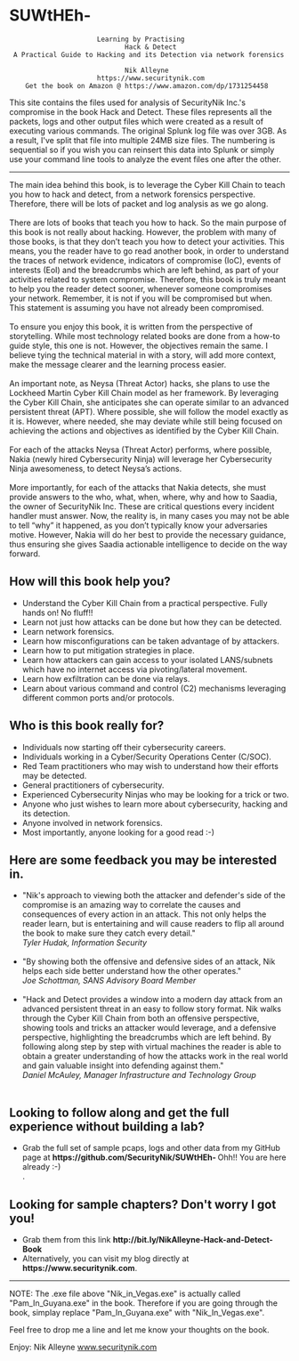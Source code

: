 # SUWtHEh-
                          Learning by Practising 
                                 Hack & Detect 
     A Practical Guide to Hacking and its Detection via network forensics
                                  
                                 Nik Alleyne        
                          https://www.securitynik.com
        Get the book on Amazon @ https://www.amazon.com/dp/1731254458
                   
This site contains the files used for analysis of SecurityNik Inc.'s compromise in the book Hack and Detect. These files represents all the packets, logs and other output files which were created as a result of executing various commands. The original Splunk log file was over 3GB. As a result, I've split that file into multiple 24MB size files. The numbering is sequential so if you wish you can reinsert this data into Splunk or simply use your command line tools to analyze the event files one after the other.

---------------------------------------------------------------------------------------------------------------
The main idea behind this book, is to leverage the Cyber Kill Chain to teach you how to hack and detect, from a network forensics perspective. Therefore, there will be lots of packet and log analysis as we go along. <br><br> There are lots of books that teach you how to hack. So the main purpose of this book is not really about hacking. However, the problem with many of those books, is that they don’t teach you how to detect your activities. This means, you the reader have to go read another book, in order to understand the traces of network evidence, indicators of compromise (IoC), events of interests (EoI) and the breadcrumbs which are left behind, as part of your activities related to system compromise. Therefore, this book is truly meant to help you the reader detect sooner, whenever someone compromises your network. Remember, it is not if you will be compromised but when. This statement is assuming you have not already been compromised. <br><br> To ensure you enjoy this book, it is written from the perspective of storytelling. While most technology related books are done from a how-to guide style, this one is not. However, the objectives remain the same. I believe tying the technical material in with a story, will add more context, make the message clearer and the learning process easier.<br><br> An important note, as Neysa (Threat Actor) hacks, she plans to use the Lockheed Martin Cyber Kill Chain model as her framework. By leveraging the Cyber Kill Chain, she anticipates she can operate similar to an advanced persistent threat (APT). Where possible, she will follow the model exactly as it is. However, where needed, she may deviate while still being focused on achieving the actions and objectives as identified by the Cyber Kill Chain.<br><br> For each of the attacks Neysa (Threat Actor) performs, where possible, Nakia (newly hired Cybersecurity Ninja) will leverage her Cybersecurity Ninja awesomeness, to detect Neysa’s actions. <br><br> More importantly, for each of the attacks that Nakia detects, she must provide answers to the who, what, when, where, why and how to Saadia, the owner of SecurityNik Inc. These are critical questions every incident handler must answer. Now, the reality is, in many cases you may not be able to tell “why” it happened, as you don’t typically know your adversaries motive. However, Nakia will do her best to provide the necessary guidance, thus ensuring she gives Saadia actionable intelligence to decide on the way forward. 

<b><h2>How will this book help you?</h2></b>
<ul>
	<li>Understand the Cyber Kill Chain from a practical perspective. Fully hands on! No fluff!!</li>
	<li>Learn not just how attacks can be done but how they can be detected.</li>
	<li>Learn network forensics.</li>
	<li>Learn how misconfigurations can be taken advantage of by attackers.</li>
	<li>Learn how to put mitigation strategies in place.</li>
	<li>Learn how attackers can gain access to your isolated LANS/subnets which have no internet access via pivoting/lateral movement.</li>
	<li>Learn how exfiltration can be done via relays.</li>
	<li>Learn about various command and control (C2) mechanisms leveraging different common ports and/or protocols.</li>
</ul>

<b><h2>Who is this book really for?</h2></b>
<ul>
	<li>Individuals now starting off their cybersecurity careers.</li>
	<li>Individuals working in a Cyber/Security Operations Center (C/SOC).</li>
	<li>Red Team practitioners who may wish to understand how their efforts may be detected.</li>
	<li>General practitioners of cybersecurity.</li>
	<li>Experienced Cybersecurity Ninjas who may be looking for a trick or two.</li>
	<li>Anyone who just wishes to learn more about cybersecurity, hacking and its detection.</li>
	<li>Anyone involved in network forensics.</li>
	<li>Most importantly, anyone looking for a good read :-)</li>
</ul>


<b><h2>Here are some feedback you may be interested in.</h2></b>
<ul>
	<li>"Nik's approach to viewing both the attacker and defender's side of the compromise is an amazing way to correlate the causes and consequences of every action in an attack. This not only helps the reader learn, but is entertaining and will cause readers to flip all around the book to make sure they catch every detail." <br><i>Tyler Hudak, Information Security</i><br></li><br>
	<li>"By showing both the offensive and defensive sides of an attack, Nik helps each side better understand how the other operates." <br><i>Joe Schottman, SANS Advisory Board Member</i><br></li><br>
	<li>"Hack and Detect provides a window into a modern day attack from an advanced persistent threat in an easy to follow story format.  Nik walks through the Cyber Kill Chain from both an offensive perspective, showing tools and tricks an attacker would leverage, and a defensive perspective, highlighting the breadcrumbs which are left behind.  By following along step by step with virtual machines the reader is able to obtain a greater understanding of how the attacks work in the real world and gain valuable insight into defending against them." <br><i>Daniel McAuley, Manager Infrastructure and Technology Group</i><br></li><br>
</ul>

<b><h2>Looking to follow along and get the full experience without building a lab?</h2></b>
<ul>
	<li>Grab the full set of  sample pcaps, logs and other data from my GitHub page at <b>https://github.com/SecurityNik/SUWtHEh-  </b> Ohh!! You are here already :-) </li>.
</ul>
<b><h2>Looking for sample chapters? Don't worry I got you!</h2></b>
<ul> 
	<li>Grab them from this link <b>http://bit.ly/NikAlleyne-Hack-and-Detect-Book</b></li> 
	<li>Alternatively, you can visit my blog directly at <b>https://www.securitynik.com</b>.</li>
</ul>

---------------------------------------------------------------------------------------------------------------

NOTE: The .exe file above "Nik_in_Vegas.exe" is actually called "Pam_In_Guyana.exe" in the book. Therefore if you are going through the book, simplay replace "Pam_In_Guyana.exe" with "Nik_In_Vegas.exe". 

Feel free to drop me a line and let me know your thoughts on the book.

Enjoy: 
Nik Alleyne
www.securitynik.com
